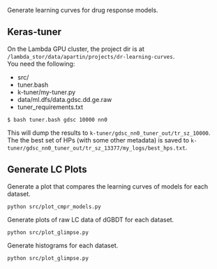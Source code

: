 Generate learning curves for drug response models.

## Keras-tuner
On the Lambda GPU cluster, the project dir is at `/lambda_stor/data/apartin/projects/dr-learning-curves`.<br>
You need the following:
- src/
- tuner.bash
- k-tuner/my-tuner.py
- data/ml.dfs/data.gdsc.dd.ge.raw
- tuner_requirements.txt

```
$ bash tuner.bash gdsc 10000 nn0
```
This will dump the results to `k-tuner/gdsc_nn0_tuner_out/tr_sz_10000`.<br>
The the best set of HPs (with some other metadata) is saved to `k-tuner/gdsc_nn0_tuner_out/tr_sz_13377/my_logs/best_hps.txt`.

## Generate LC Plots
Generate a plot that compares the learning curves of models for each dataset.
```
python src/plot_cmpr_models.py
```

Generate plots of raw LC data of dGBDT for each dataset.
```
python src/plot_glimpse.py
```

Generate histograms for each dataset.
```
python src/plot_glimpse.py
```
